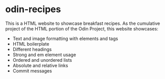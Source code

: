 # odin-recipes
This is a HTML website to showcase breakfast recipes. As the cumulative project of the HTML portion of the Odin Project, this website showcases: 

- Text and image formatting with elements and tags
- HTML boilerplate
- Different headings
- Strong and em element usage
- Ordered and unordered lists
- Absolute and relative links
- Commit messages